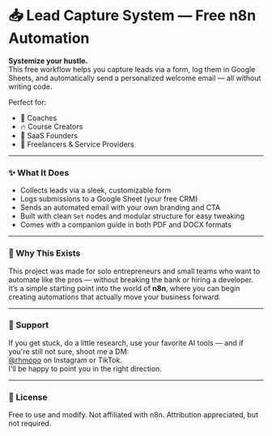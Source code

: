 # 📥 Lead Capture System — Free n8n Automation

**Systemize your hustle.**  
This free workflow helps you capture leads via a form, log them in Google Sheets, and automatically send a personalized welcome email — all without writing code.

Perfect for:
- 📢 Coaches  
- 🔥 Course Creators  
- 🤖 SaaS Founders  
- 🧰 Freelancers & Service Providers  

---

### ✨ What It Does

- Collects leads via a sleek, customizable form  
- Logs submissions to a Google Sheet (your free CRM)  
- Sends an automated email with your own branding and CTA  
- Built with clean `Set` nodes and modular structure for easy tweaking  
- Comes with a companion guide in both PDF and DOCX formats

---

### 🧠 Why This Exists

This project was made for solo entrepreneurs and small teams who want to automate like the pros — without breaking the bank or hiring a developer. It’s a simple starting point into the world of **n8n**, where you can begin creating automations that actually move your business forward.

---

### 💬 Support

If you get stuck, do a little research, use your favorite AI tools — and if you're still not sure, shoot me a DM:  
[@rhmopo](https://instagram.com/rhmopo) on Instagram or TikTok.  
I'll be happy to point you in the right direction.

---

### 📌 License

Free to use and modify. Not affiliated with n8n. Attribution appreciated, but not required.

